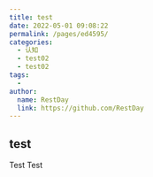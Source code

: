 ```yaml
---
title: test
date: 2022-05-01 09:08:22
permalink: /pages/ed4595/
categories:
  - 认知
  - test02
  - test02
tags:
  - 
author: 
  name: RestDay
  link: https://github.com/RestDay
---
```


## test
Test Test

